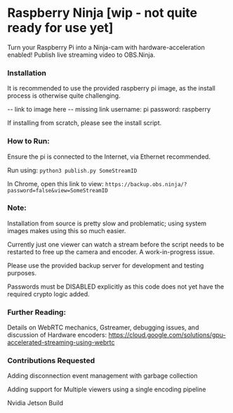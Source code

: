 # Raspberry Ninja [wip - not quite ready for use yet]
Turn your Raspberry Pi into a Ninja-cam with hardware-acceleration enabled!  Publish live streaming video to OBS.Ninja.

### Installation

It is recommended to use the provided raspberry pi image, as the install process is otherwise quite challenging.

-- link to image here -- missing link
username: pi
password: raspberry

If installing from scratch, please see the install script.

### How to Run:

Ensure the pi is connected to the Internet, via Ethernet recommended.

Run using:
`python3 publish.py SomeStreamID`

In Chrome, open this link to view:
`https://backup.obs.ninja/?password=false&view=SomeStreamID`

### Note:

Installation from source is pretty slow and problematic; using system images makes using this so much easier.

Currently just one viewer can watch a stream before the script needs to be restarted to free up the camera and encoder. A work-in-progress issue.

Please use the provided backup server for development and testing purposes.

Passwords must be DISABLED explicitly as this code does not yet have the required crypto logic added.

### Further Reading:

Details on WebRTC mechanics, Gstreamer, debugging issues, and discussion of Hardware encoders:
 https://cloud.google.com/solutions/gpu-accelerated-streaming-using-webrtc


### Contributions Requested

Adding disconnection event management with garbage collection

Adding support for Multiple viewers using a single encoding pipeline

Nvidia Jetson Build
